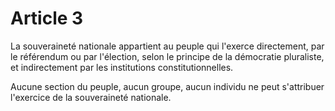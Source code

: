 # Article 3

La souveraineté nationale appartient au peuple qui l'exerce directement, par le référendum ou par l'élection, selon le principe de la démocratie pluraliste, et indirectement par les institutions constitutionnelles.

Aucune section du peuple, aucun groupe, aucun individu ne peut s'attribuer l'exercice de la souveraineté nationale.